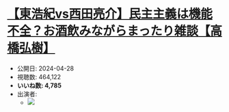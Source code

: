 # [【東浩紀vs西田亮介】民主主義は機能不全？お酒飲みながらまったり雑談【高橋弘樹】](https://www.youtube.com/watch?v=lbyF5plbnJ0)
-   公開日: 2024-04-28
-   視聴数: 464,122
-   **いいね数: 4,785**
-   出演者: 
    - [![](https://img.youtube.com/vi/lbyF5plbnJ0/hqdefault.jpg)](https://www.youtube.com/watch?v=lbyF5plbnJ0)
